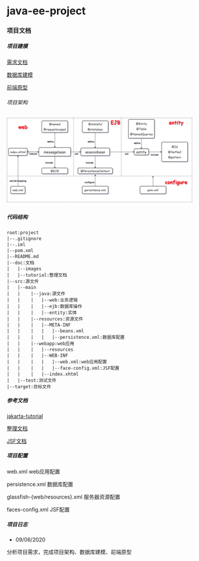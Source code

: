 # java-ee-project

### 项目文档

##### 项目建模
[需求文档](doc/tutorial/需求分析.md)

[数据库建模]()

[前端原型]()

###### 项目架构
![项目架构](./doc/images/jave-ee-architect.png)

##### 代码结构
```
root:project
|--.gitignore
|--.iml
|--pom.xml
|--README.md
|--doc:文档
|   |--images
|   |--tutorial:整理文档
|--src:源文件
|   |--main
|   |    |--java:源文件
|   |    |   |--web:业务逻辑
|   |    |   |--ejb:数据库操作
|   |    |   |--entity:实体
|   |    |--resources:资源文件
|   |    |   |--META-INF
|   |    |   |   |--beans.xml
|   |    |   |   |--persistence.xml:数据库配置
|   |    |--webapp:web应用
|   |    |   |--resources
|   |    |   |--WEB-INF
|   |    |   |   |--web.xml:web应用配置
|   |    |   |   |--face-config.xml:JSF配置
|   |    |   |--index.xhtml
|   |--test:测试文件
|--target:目标文件
```

##### 参考文档

[jakarta-tutorial](https://javaee.github.io/tutorial/toc.html)

[整理文档](./doc/tutorial)

[JSF文档](https://www.w3cschool.cn/java/inject-managed-beans.html)

##### 项目配置
web.xml web应用配置

persistence.xml 数据库配置

glassfish-{web/resources}.xml 服务器资源配置

faces-config.xml JSF配置

##### 项目日志
- 09/06/2020

分析项目需求，完成项目架构、数据库建模、前端原型
